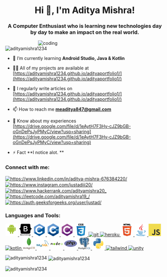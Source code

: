 <h1 align="center">Hi 👋, I'm Aditya Mishra!</h1>
<h3 align="center">A Computer Enthusiast who is learning new technologies day by day to make an impact on the real world.</h3>
<img align="right" alt="coding" width="400" src="https://media1.giphy.com/media/xT9IgzoKnwFNmISR8I/giphy.gif?cid=ecf05e47j1r7ujfc2r75x2zj6zl0kzt3clytf3yyqf1uetbc&rid=giphy.gif&ct=g">
<p align="left"> <img src="https://komarev.com/ghpvc/?username=adityamishra1234&label=Profile%20views&color=0e75b6&style=flat" alt="adityamishra1234" /> </p>

- 🌱 I’m currently learning **Android Studio, Java & Kotlin**

- 👨‍💻 All of my projects are available at [https://adityamishra1234.github.io/adityaportfolio1/](https://adityamishra1234.github.io/adityaportfolio1/)

- 📝 I regularly write articles on [https://adityamishra1234.github.io/adityaportfolio1/](https://adityamishra1234.github.io/adityaportfolio1/)

- 📫 How to reach me **meaditya847@gmail.com**

- 📄 Know about my experiences [https://drive.google.com/file/d/1eAytH7F3Hy-cJZ9bGB-oGnDePsJyPMyC/view?usp=sharing](https://drive.google.com/file/d/1eAytH7F3Hy-cJZ9bGB-oGnDePsJyPMyC/view?usp=sharing)

- ⚡ Fact **I notice alot. **

<h3 align="left">Connect with me:</h3>
<p align="left">
<a href="https://www.linkedin.com/in/aditya-mishra-676384220/" target="blank"><img align="center" src="https://raw.githubusercontent.com/rahuldkjain/github-profile-readme-generator/master/src/images/icons/Social/linked-in-alt.svg" alt="https://www.linkedin.com/in/aditya-mishra-676384220/" height="30" width="40" /></a>
<a href="https://www.instagram.com/justadiii20/" target="blank"><img align="center" src="https://raw.githubusercontent.com/rahuldkjain/github-profile-readme-generator/master/src/images/icons/Social/instagram.svg" alt="https://www.instagram.com/justadiii20/" height="30" width="40" /></a>
<a href="https://www.hackerrank.com/adityamishra20_" target="blank"><img align="center" src="https://raw.githubusercontent.com/rahuldkjain/github-profile-readme-generator/master/src/images/icons/Social/hackerrank.svg" alt="https://www.hackerrank.com/adityamishra20_" height="30" width="40" /></a>
<a href="https://leetcode.com/adityamishra19_/" target="blank"><img align="center" src="https://raw.githubusercontent.com/rahuldkjain/github-profile-readme-generator/master/src/images/icons/Social/leet-code.svg" alt="https://leetcode.com/adityamishra19_/" height="30" width="40" /></a>
<a href="https://auth.geeksforgeeks.org/user/https://auth.geeksforgeeks.org/user/justad/" target="blank"><img align="center" src="https://raw.githubusercontent.com/rahuldkjain/github-profile-readme-generator/master/src/images/icons/Social/geeks-for-geeks.svg" alt="https://auth.geeksforgeeks.org/user/justad/" height="30" width="40" /></a>
</p>

<h3 align="left">Languages and Tools:</h3>
<p align="left"> <a href="https://developer.android.com" target="_blank" rel="noreferrer"> <img src="https://raw.githubusercontent.com/devicons/devicon/master/icons/android/android-original-wordmark.svg" alt="android" width="40" height="40"/> </a> <a href="https://getbootstrap.com" target="_blank" rel="noreferrer"> <img src="https://raw.githubusercontent.com/devicons/devicon/master/icons/bootstrap/bootstrap-plain-wordmark.svg" alt="bootstrap" width="40" height="40"/> </a> <a href="https://www.cprogramming.com/" target="_blank" rel="noreferrer"> <img src="https://raw.githubusercontent.com/devicons/devicon/master/icons/c/c-original.svg" alt="c" width="40" height="40"/> </a> <a href="https://www.w3schools.com/cpp/" target="_blank" rel="noreferrer"> <img src="https://raw.githubusercontent.com/devicons/devicon/master/icons/cplusplus/cplusplus-original.svg" alt="cplusplus" width="40" height="40"/> </a> <a href="https://www.w3schools.com/cs/" target="_blank" rel="noreferrer"> <img src="https://raw.githubusercontent.com/devicons/devicon/master/icons/csharp/csharp-original.svg" alt="csharp" width="40" height="40"/> </a> <a href="https://www.w3schools.com/css/" target="_blank" rel="noreferrer"> <img src="https://raw.githubusercontent.com/devicons/devicon/master/icons/css3/css3-original-wordmark.svg" alt="css3" width="40" height="40"/> </a> <a href="https://git-scm.com/" target="_blank" rel="noreferrer"> <img src="https://www.vectorlogo.zone/logos/git-scm/git-scm-icon.svg" alt="git" width="40" height="40"/> </a> <a href="https://heroku.com" target="_blank" rel="noreferrer"> <img src="https://www.vectorlogo.zone/logos/heroku/heroku-icon.svg" alt="heroku" width="40" height="40"/> </a> <a href="https://www.w3.org/html/" target="_blank" rel="noreferrer"> <img src="https://raw.githubusercontent.com/devicons/devicon/master/icons/html5/html5-original-wordmark.svg" alt="html5" width="40" height="40"/> </a> <a href="https://www.java.com" target="_blank" rel="noreferrer"> <img src="https://raw.githubusercontent.com/devicons/devicon/master/icons/java/java-original.svg" alt="java" width="40" height="40"/> </a> <a href="https://developer.mozilla.org/en-US/docs/Web/JavaScript" target="_blank" rel="noreferrer"> <img src="https://raw.githubusercontent.com/devicons/devicon/master/icons/javascript/javascript-original.svg" alt="javascript" width="40" height="40"/> </a> <a href="https://kotlinlang.org" target="_blank" rel="noreferrer"> <img src="https://www.vectorlogo.zone/logos/kotlinlang/kotlinlang-icon.svg" alt="kotlin" width="40" height="40"/> </a> <a href="https://www.mongodb.com/" target="_blank" rel="noreferrer"> <img src="https://raw.githubusercontent.com/devicons/devicon/master/icons/mongodb/mongodb-original-wordmark.svg" alt="mongodb" width="40" height="40"/> </a> <a href="https://www.mysql.com/" target="_blank" rel="noreferrer"> <img src="https://raw.githubusercontent.com/devicons/devicon/master/icons/mysql/mysql-original-wordmark.svg" alt="mysql" width="40" height="40"/> </a> <a href="https://nodejs.org" target="_blank" rel="noreferrer"> <img src="https://raw.githubusercontent.com/devicons/devicon/master/icons/nodejs/nodejs-original-wordmark.svg" alt="nodejs" width="40" height="40"/> </a> <a href="https://www.php.net" target="_blank" rel="noreferrer"> <img src="https://raw.githubusercontent.com/devicons/devicon/master/icons/php/php-original.svg" alt="php" width="40" height="40"/> </a> <a href="https://www.postgresql.org" target="_blank" rel="noreferrer"> <img src="https://raw.githubusercontent.com/devicons/devicon/master/icons/postgresql/postgresql-original-wordmark.svg" alt="postgresql" width="40" height="40"/> </a> <a href="https://www.python.org" target="_blank" rel="noreferrer"> <img src="https://raw.githubusercontent.com/devicons/devicon/master/icons/python/python-original.svg" alt="python" width="40" height="40"/> </a> <a href="https://tailwindcss.com/" target="_blank" rel="noreferrer"> <img src="https://www.vectorlogo.zone/logos/tailwindcss/tailwindcss-icon.svg" alt="tailwind" width="40" height="40"/> </a> <a href="https://unity.com/" target="_blank" rel="noreferrer"> <img src="https://www.vectorlogo.zone/logos/unity3d/unity3d-icon.svg" alt="unity" width="40" height="40"/> </a> </p>

<p><img align="left" src="https://github-readme-stats.vercel.app/api/top-langs?username=adityamishra1234&show_icons=true&locale=en&layout=compact" alt="adityamishra1234" /></p>

<p>&nbsp;<img align="center" src="https://github-readme-stats.vercel.app/api?username=adityamishra1234&show_icons=true&locale=en" alt="adityamishra1234" /></p>

<p><img align="center" src="https://github-readme-streak-stats.herokuapp.com/?user=adityamishra1234&" alt="adityamishra1234" /></p>
